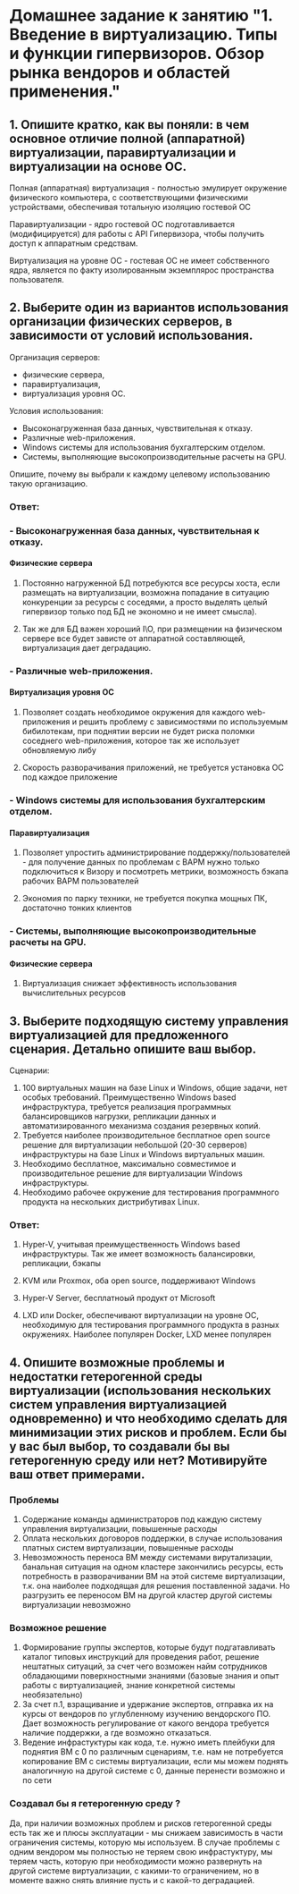 # Домашнее задание к занятию "1. Введение в виртуализацию. Типы и функции гипервизоров. Обзор рынка вендоров и областей применения."

## 1. Опишите кратко, как вы поняли: в чем основное отличие полной (аппаратной) виртуализации, паравиртуализации и виртуализации на основе ОС.

Полная (аппаратная) виртуализация - полностью эмулирует окружение физического компьютера, с соответствующими физическими устройствами, обеспечивая тотальную изоляцию гостевой ОС

Паравиртуализации - ядро гостевой ОС подготавливается (модифицируется) для работы с API Гипервизора, чтобы получить доступ к аппаратным средствам.

Виртуализация на уровне ОС - гостевая ОС не имеет собственного ядра, является по факту изолированным экземплярос пространства пользователя.

## 2. Выберите один из вариантов использования организации физических серверов, в зависимости от условий использования.

Организация серверов:

- физические сервера,
- паравиртуализация,
- виртуализация уровня ОС.

Условия использования:

- Высоконагруженная база данных, чувствительная к отказу.
- Различные web-приложения.
- Windows системы для использования бухгалтерским отделом.
- Системы, выполняющие высокопроизводительные расчеты на GPU.

Опишите, почему вы выбрали к каждому целевому использованию такую организацию.

### Ответ:

### - Высоконагруженная база данных, чувствительная к отказу.

#### Физические сервера

1. Постоянно нагруженной БД потребуются все ресурсы хоста, если размещать на виртуализации, возможна попадание в ситуацию конкуренции за ресурсы с соседями, а просто выделять целый гипервизор только под БД не экономно и не имеет смысла).

1. Так же для БД важен хороший I\O, при размещении на физическом сервере все будет зависте от аппаратной составляющей, виртуализация дает деградацию.

### - Различные web-приложения.

#### Виртуализация уровня ОС

1. Позволяет создать необходимое окружения для каждого web-приложения и решить проблему с зависимостями по используемым бибилотекам, при поднятии версии не будет риска поломки соседнего web-приложения, которое так же использует обновляемую либу

1. Скорость разворачивания приложений, не требуется установка ОС под каждое приложение

### - Windows системы для использования бухгалтерским отделом.

#### Паравиртуализация

1. Позволяет упростить администрирование поддержку/пользователей - для получение данных по проблемам с ВАРМ нужно только подключиться к Визору и посмотреть метрики, возможность бэкапа рабочих ВАРМ пользователей

1. Экономия по парку техники, не требуется покупка мощных ПК, достаточно тонких клиентов

### - Системы, выполняющие высокопроизводительные расчеты на GPU.

#### Физические сервера

1. Виртуализация снижает эффективность использования вычислительных ресурсов

## 3. Выберите подходящую систему управления виртуализацией для предложенного сценария. Детально опишите ваш выбор.

Сценарии:

1. 100 виртуальных машин на базе Linux и Windows, общие задачи, нет особых требований. Преимущественно Windows based инфраструктура, требуется реализация программных балансировщиков нагрузки, репликации данных и автоматизированного механизма создания резервных копий.
2. Требуется наиболее производительное бесплатное open source решение для виртуализации небольшой (20-30 серверов) инфраструктуры на базе Linux и Windows виртуальных машин.
3. Необходимо бесплатное, максимально совместимое и производительное решение для виртуализации Windows инфраструктуры.
4. Необходимо рабочее окружение для тестирования программного продукта на нескольких дистрибутивах Linux.

### Ответ:

1. Hyper-V, учитывая преимущественность Windows based инфраструктуры. Так же имеет возможность балансировки, репликации, бэкапы

1. KVM или Proxmox, оба open source, поддерживают Windows

1. Hyper-V Server, бесплатноый продукт от Microsoft

1. LXD или Docker, обеспечивают виртуализации на уровне ОС, необходимую для тестирования программного продукта в разных окружениях. Наиболее популярен Docker, LXD менее популярен

## 4. Опишите возможные проблемы и недостатки гетерогенной среды виртуализации (использования нескольких систем управления виртуализацией одновременно) и что необходимо сделать для минимизации этих рисков и проблем. Если бы у вас был выбор, то создавали бы вы гетерогенную среду или нет? Мотивируйте ваш ответ примерами.

### Проблемы

1. Содержание команды администраторов под каждую систему управления виртуализации, повышенные расходы
1. Оплата нескольких договоров поддержки, в случае использования платных систем виртуализации, повышенные расходы
1. Невозможность переноса ВМ между системами вирутализации, банальная ситуация на одном кластере закончились ресурсы, есть потребность в разворачивании ВМ на этой системе виртуализации, т.к. она наиболее подходящая для решения поставленной задачи. Но разгрузить ее переносом ВМ на другой кластер другой системы виртуализации невозможно

### Возможное решение

1. Формирование группы экспертов, которые будут подгатавливать каталог типовых инструкций для проведения работ, решение нештатных ситуаций, за счет чего возможен найм сотрудников обладающими поверхностными знаниями (базовые знания и опыт работы с виртуализацией, знание конкретной системы необязательно)
1. За счет п.1, взращивание и удержание экспертов, отправка их на курсы от вендоров по углубленному изучению вендорского ПО. Дает возможность регулирование от какого вендора требуется наличие поддержки, а где возможно отказаться.
1. Ведение инфрастуктуры как кода, т.е. нужно иметь плейбуки для поднятия ВМ с 0 по различным сценариям, т.е. нам не потребуется копирование ВМ с системы виртуализации, если мы можем поднять аналогичную на другой системе с 0, данные перенести возможно и по сети

### Создавал бы я гетерогенную среду ?

Да, при наличии возможных проблем и рисков гетерогенной среды есть так же и плюсы эксплуатации - мы снижаем зависимость в части ограничения системы, которую мы используем. В случае проблемы с одним вендором мы полностью не теряем свою инфрастуктуру, мы теряем часть, которую при необходимости можно развернуть на другой системе виртуализации, с какими-то ограничением, но в моменте важно снять влияние пусть и с какой-то деградацией.